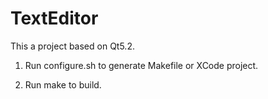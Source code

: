 TextEditor
==========

This a project based on Qt5.2.

1) Run configure.sh to generate Makefile or XCode project.

2) Run make to build.
